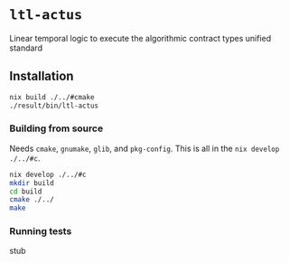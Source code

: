 # `ltl-actus`

Linear temporal logic to execute the algorithmic contract types unified standard

## Installation

```sh
nix build ./../#cmake
./result/bin/ltl-actus
```

### Building from source

Needs `cmake`, `gnumake`, `glib`, and `pkg-config`. This is all in the `nix develop ./../#c`.

```sh
nix develop ./../#c
mkdir build
cd build
cmake ./../
make 
```

### Running tests

stub